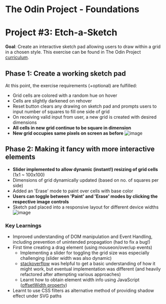 # The Odin Project - Foundations
# Project #3: Etch-a-Sketch

**Goal**: Create an interactive sketch pad allowing users to draw within a grid in a chosen style. This exercise can be found in The Odin Project [curriculum](https://www.theodinproject.com/paths/foundations/courses/foundations/lessons/etch-a-sketch-project).

## Phase 1: Create a working sketch pad
At this point, the exercise requirements (+optional) are fulfilled:
- Grid cells are colored with a random hue on hover
- Cells are slightly darkened on rehover
- Reset button clears any drawing on sketch pad and prompts users to input number of squares to fill one side of grid
- On receiving valid input from user, a new grid is created with desired dimensions
- **All cells in new grid continue to be square in dimension**
- **New grid occupies same pixels on screen as before**
![image](https://user-images.githubusercontent.com/51464365/113272811-9bf0b200-930e-11eb-927f-5d1fe8b6fbcd.png)


## Phase 2: Making it fancy with more interactive elements
- **Slider implemented to allow dynamic (instant!) resizing of grid cells** (1x1 ~ 100x100)
- Dimensions of grid dynamically updated (based on no. of squares per side)
- Added an 'Erase' mode to paint over cells with base color
- **Users can toggle between 'Paint' and 'Erase' modes by clicking the respective image controls**
- Sketch pad placed into a responsive layout for different device widths
![image](https://user-images.githubusercontent.com/51464365/113398266-e470a400-93d0-11eb-8bfd-8a11bf5eadf7.png)

### Key Learnings
- Improved understanding of DOM manipulation and Event Handling, including prevention of unintended propagation (had to fix a bug!)
- First time creating a drag element (using mouseon/over/up events)
  - Implementing a slider for toggling the grid size was especially challenging (slider width was also dynamic)
  - [stackoverflow](https://stackoverflow.com/questions/14095880/simple-pure-javascript-drag-controller-slider) was helpful to get a basic understanding of how it might work, but eventual implementation was different (and heavily refactored after attempting various approaches)
  - Learnt how to obtain element width info using JavaScript ([offsetWidth property](https://developer.mozilla.org/en-US/docs/Web/API/HTMLElement/offsetWidth))
- Learnt to use CSS filters as alternative method of providing shadow effect under SVG paths

